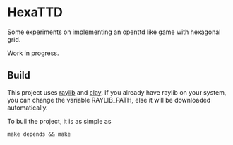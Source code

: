 # HexaTTD

Some experiments on implementing an openttd like game with hexagonal grid.

Work in progress.

## Build

This project uses [raylib](raylib.com) and [clay](https://www.nicbarker.com/clay). If you already have raylib on your system, you can change the variable RAYLIB_PATH, else it will be downloaded automatically.

To buil the project, it is as simple as
```
make depends && make
```

